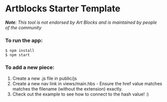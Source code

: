 # Artblocks Starter Template
***Note**: This tool is not endorsed by Art Blocks and is maintained by people of the community*

### To run the app:

```
$ npm install
$ npm start
```

### To add a new piece:

1. Create a new .js file in public/js
2. Create a new nav link in views/main.hbs - Ensure the href value matches matches the filename (without the extension) exactly.
3. Check out the example to see how to connect to the hash value! :)
